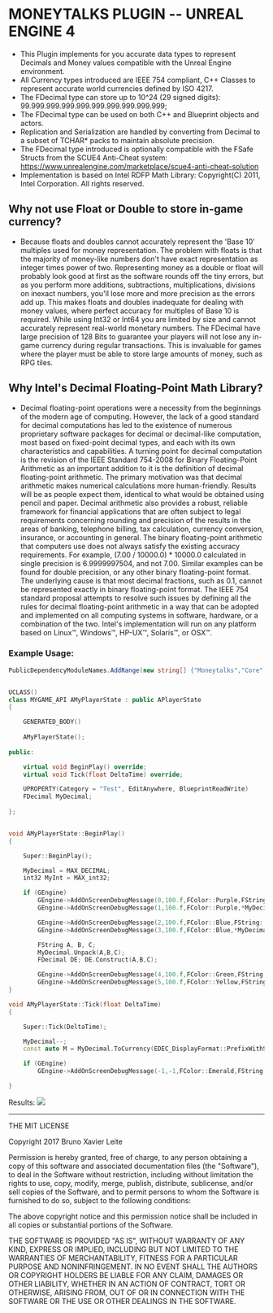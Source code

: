 # MONEYTALKS PLUGIN -- UNREAL ENGINE 4

* This Plugin implements for you accurate data types to represent Decimals and Money values compatible with the Unreal Engine environment.
* All Currency types introduced are IEEE 754 compliant, C++ Classes to represent accurate world currencies defined by ISO 4217.
* The FDecimal type can store up to 10^24 (29 signed digits): 99.999.999.999.999.999.999.999.999.999;
* The FDecimal type can be used on both C++ and Blueprint objects and actors.
* Replication and Serialization are handled by converting from Decimal to a subset of TCHAR* packs to maintain absolute precision.
* The FDecimal type introduced is optionally compatible with the FSafe Structs from the SCUE4 Anti-Cheat system:
  https://www.unrealengine.com/marketplace/scue4-anti-cheat-solution
* Implementation is based on Intel RDFP Math Library: Copyright(C) 2011, Intel Corporation. All rights reserved.


## Why not use Float or Double to store in-game currency?

* Because floats and doubles cannot accurately represent the 'Base 10' multiples used for money representation.
  The problem with floats is that the majority of money-like numbers don't have exact representation as integer times power of two.
  Representing money as a double or float will probably look good at first as the software rounds off the tiny errors, but as you perform
  more additions, subtractions, multiplications, divisions on inexact numbers, you'll lose more and more precision as the errors add up.
  This makes floats and doubles inadequate for dealing with money values, where perfect accuracy for multiples of Base 10 is required.
  While using Int32 or Int64 you are limited by size and cannot accurately represent real-world monetary numbers.
  The FDecimal have large precision of 128 Bits to guarantee your players will not lose any in-game currency during regular transactions.
  This is invaluable for games where the player must be able to store large amounts of money, such as RPG tiles.

  
## Why Intel's Decimal Floating-Point Math Library?

* Decimal floating-point operations were a necessity from the beginnings of the modern age of computing.
  However, the lack of a good standard for decimal computations has led to the existence of numerous proprietary software packages for
  decimal or decimal-like computation, most based on fixed-point decimal types, and each with its own characteristics and capabilities.
  A turning point for decimal computation is the revision of the IEEE Standard 754-2008 for Binary Floating-Point Arithmetic
  as an important addition to it is the definition of decimal floating-point arithmetic. The primary motivation was that decimal
  arithmetic makes numerical calculations more human-friendly. Results will be as people expect them, identical to what would be obtained
  using pencil and paper. Decimal arithmetic also provides a robust, reliable framework for financial applications that are often subject
  to legal requirements concerning rounding and precision of the results in the areas of banking, telephone billing, tax calculation,
  currency conversion, insurance, or accounting in general. The binary floating-point arithmetic that computers use does not always
  satisfy the existing accuracy requirements. For example, (7.00 / 10000.0) * 10000.0 calculated in single precision is 6.9999997504,
  and not 7.00. Similar examples can be found for double precision, or any other binary floating-point format. The underlying cause is
  that most decimal fractions, such as 0.1, cannot be represented exactly in binary floating-point format. The IEEE 754 standard proposal
  attempts to resolve such issues by defining all the rules for decimal floating-point arithmetic in a way that can be adopted and
  implemented on all computing systems in software, hardware, or a combination of the two.
  Intel's implementation will run on any platform based on Linux™, Windows™, HP-UX™, Solaris™, or OSX™.
  

### Example Usage:

```csharp
PublicDependencyModuleNames.AddRange(new string[] {"Moneytalks","Core","CoreUObject","Engine","InputCore"});
```

```cpp

UCLASS()
class MYGAME_API AMyPlayerState : public APlayerState
{

	GENERATED_BODY()
	
	AMyPlayerState();
	
public:

	virtual void BeginPlay() override;
	virtual void Tick(float DeltaTime) override;

	UPROPERTY(Category = "Test", EditAnywhere, BlueprintReadWrite)
	FDecimal MyDecimal;
	
};


```

```cpp

void AMyPlayerState::BeginPlay()
{

	Super::BeginPlay();

	MyDecimal = MAX_DECIMAL;
	int32 MyInt = MAX_int32;

	if (GEngine)
		GEngine->AddOnScreenDebugMessage(0,100.f,FColor::Purple,FString::Printf(TEXT("25 Percent of %s is ::"),*MyDecimal.ToString()));
		GEngine->AddOnScreenDebugMessage(1,100.f,FColor::Purple,*MyDecimal.GetValueOfPercentage(DEC(25)).ToString());

		GEngine->AddOnScreenDebugMessage(2,100.f,FColor::Blue,FString::Printf(TEXT("%i out of %s is ::"),MyInt,*MyDecimal.ToString()));
		GEngine->AddOnScreenDebugMessage(3,100.f,FColor::Blue,*MyDecimal.GetPercentageOfValue(DEC(MyInt)).ToString());

		FString A, B, C;
		MyDecimal.Unpack(A,B,C);
		FDecimal DE; DE.Construct(A,B,C);

		GEngine->AddOnScreenDebugMessage(4,100.f,FColor::Green,FString::Printf(TEXT("UNPACK:::  %s A | %s B | %s C"),*A,*B,*C));
		GEngine->AddOnScreenDebugMessage(5,100.f,FColor::Yellow,FString::Printf(TEXT("CONSTRUCT:::  %s"),*DE.ToDecorated()));
}

void AMyPlayerState::Tick(float DeltaTime)
{

	Super::Tick(DeltaTime);

	MyDecimal--;
	const auto M = MyDecimal.ToCurrency(EDEC_DisplayFormat::PrefixWithSpace,TEXT("BRL"));

	if (GEngine)
		GEngine->AddOnScreenDebugMessage(-1,-1,FColor::Emerald,FString::Printf(TEXT("%s"),*M.ToString()),true,FVector2D(3,3));

}


```

Results:
![](http://i1234.photobucket.com/albums/ff408/BrUnOXaVIeR/UE4FDecimal_zps6j5snhqm.gif "")


----------


THE MIT LICENSE

Copyright 2017 Bruno Xavier Leite

Permission is hereby granted, free of charge, to any person obtaining a copy of this software and associated documentation files (the "Software"), to deal in the Software without restriction, including without limitation the rights to use, copy, modify, merge, publish, distribute, sublicense, and/or sell copies of the Software, and to permit persons to whom the Software is furnished to do so, subject to the following conditions:

The above copyright notice and this permission notice shall be included in all copies or substantial portions of the Software.

THE SOFTWARE IS PROVIDED "AS IS", WITHOUT WARRANTY OF ANY KIND, EXPRESS OR IMPLIED, INCLUDING BUT NOT LIMITED TO THE WARRANTIES OF MERCHANTABILITY, FITNESS FOR A PARTICULAR PURPOSE AND NONINFRINGEMENT. IN NO EVENT SHALL THE AUTHORS OR COPYRIGHT HOLDERS BE LIABLE FOR ANY CLAIM, DAMAGES OR OTHER LIABILITY, WHETHER IN AN ACTION OF CONTRACT, TORT OR OTHERWISE, ARISING FROM, OUT OF OR IN CONNECTION WITH THE SOFTWARE OR THE USE OR OTHER DEALINGS IN THE SOFTWARE.